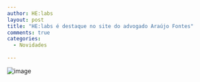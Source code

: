 ```yaml
---
author: HE:labs
layout: post
title: "HE:labs é destaque no site do advogado Araújo Fontes"
comments: true
categories:
  - Novidades
     
---
```


![image](/blog/images/posts/2012-10-29/araujoadvogados.jpg)